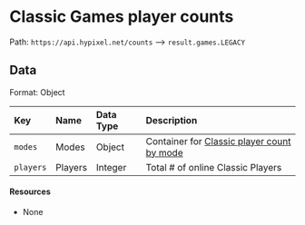 # Classic Games player counts
Path: `https://api.hypixel.net/counts` --> `result.games.LEGACY`

## Data
Format: Object

|Key|Name|Data Type|Description|
|:-|:-|:-|:-|
|`modes`|Modes|Object|Container for [Classic player count by mode](https://github.com/HypixelCommunity/Hypixel-Api-Documentation/tree/main/Counts/games/LEGACY/modes)|
|`players`|Players|Integer|Total # of online Classic Players|

#### Resources
- None
